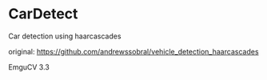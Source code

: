 # CarDetect
Car detection using haarcascades

original: https://github.com/andrewssobral/vehicle_detection_haarcascades

EmguCV 3.3
